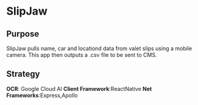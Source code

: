 # SlipJaw

## Purpose
  SlipJaw pulls name, car  and locationd data from valet slips using a mobile camera. This app then outputs a .csv file to be sent to  CMS.
  
## Strategy
  **OCR**: Google Cloud AI
  **Client Framework**:ReactNative
  **Net Frameworks**:Express,Apollo
